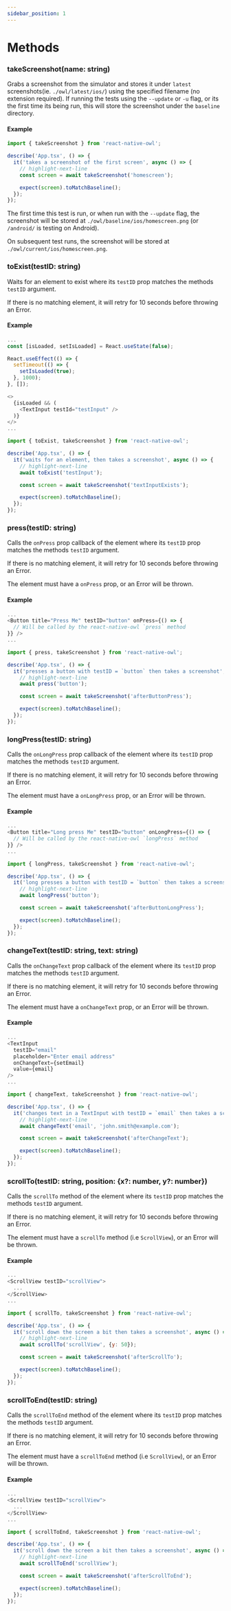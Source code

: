 ```yaml
---
sidebar_position: 1
---
```


# Methods

### takeScreenshot(name: string)

Grabs a screenshot from the simulator and stores it under `latest` screenshots(ie. `./owl/latest/ios/`) using the specified filename (no extension required). If running the tests using the `--update` or `-u` flag, or its the first time its being run, this will store the screenshot under the `baseline` directory.

#### Example

```js title="__tests__/App.owl.tsx"
import { takeScreenshot } from 'react-native-owl';

describe('App.tsx', () => {
  it('takes a screenshot of the first screen', async () => {
    // highlight-next-line
    const screen = await takeScreenshot('homescreen');

    expect(screen).toMatchBaseline();
  });
});
```

The first time this test is run, or when run with the `--update` flag, the screenshot will be stored at `./owl/baseline/ios/homescreen.png` (or `/android/` is testing on Android).

On subsequent test runs, the screenshot will be stored at `./owl/current/ios/homescreen.png`.

### toExist(testID: string)

Waits for an element to exist where its `testID` prop matches the methods `testID` argument.

If there is no matching element, it will retry for 10 seconds before throwing an Error.

#### Example

```js title="App.tsx"
...
const [isLoaded, setIsLoaded] = React.useState(false);

React.useEffect(() => {
  setTimeout(() => {
    setIsLoaded(true);
  }, 1000);
}, []);

<>
  {isLoaded && (
    <TextInput testId="testInput" />
  )}
</>
...
```

```js title="__tests__/App.owl.tsx"
import { toExist, takeScreenshot } from 'react-native-owl';

describe('App.tsx', () => {
  it('waits for an element, then takes a screenshot', async () => {
    // highlight-next-line
    await toExist('testInput');

    const screen = await takeScreenshot('textInputExists');

    expect(screen).toMatchBaseline();
  });
});
```

### press(testID: string)

Calls the `onPress` prop callback of the element where its `testID` prop matches the methods `testID` argument.

If there is no matching element, it will retry for 10 seconds before throwing an Error.

The element must have a `onPress` prop, or an Error will be thrown.

#### Example

```js title="App.tsx"
...
<Button title="Press Me" testID="button" onPress={() => {
  // Will be called by the react-native-owl `press` method
}} />
...
```

```js title="__tests__/App.owl.tsx"
import { press, takeScreenshot } from 'react-native-owl';

describe('App.tsx', () => {
  it('presses a button with testID = `button` then takes a screenshot', async () => {
    // highlight-next-line
    await press('button');

    const screen = await takeScreenshot('afterButtonPress');

    expect(screen).toMatchBaseline();
  });
});
```

### longPress(testID: string)

Calls the `onLongPress` prop callback of the element where its `testID` prop matches the methods `testID` argument.

If there is no matching element, it will retry for 10 seconds before throwing an Error.

The element must have a `onLongPress` prop, or an Error will be thrown.

#### Example

```js title="App.tsx"
...
<Button title="Long press Me" testID="button" onLongPress={() => {
  // Will be called by the react-native-owl `longPress` method
}} />
...
```

```js title="__tests__/App.owl.tsx"
import { longPress, takeScreenshot } from 'react-native-owl';

describe('App.tsx', () => {
  it('long presses a button with testID = `button` then takes a screenshot', async () => {
    // highlight-next-line
    await longPress('button');

    const screen = await takeScreenshot('afterButtonLongPress');

    expect(screen).toMatchBaseline();
  });
});
```

### changeText(testID: string, text: string)

Calls the `onChangeText` prop callback of the element where its `testID` prop matches the methods `testID` argument.

If there is no matching element, it will retry for 10 seconds before throwing an Error.

The element must have a `onChangeText` prop, or an Error will be thrown.

#### Example

```js title="App.tsx"
...
<TextInput
  testID="email"
  placeholder="Enter email address"
  onChangeText={setEmail}
  value={email}
/>
...
```

```js title="__tests__/App.owl.tsx"
import { changeText, takeScreenshot } from 'react-native-owl';

describe('App.tsx', () => {
  it('changes text in a TextInput with testID = `email` then takes a screenshot', async () => {
    // highlight-next-line
    await changeText('email', 'john.smith@example.com');

    const screen = await takeScreenshot('afterChangeText');

    expect(screen).toMatchBaseline();
  });
});
```

### scrollTo(testID: string, position: {x?: number, y?: number})

Calls the `scrollTo` method of the element where its `testID` prop matches the methods `testID` argument.

If there is no matching element, it will retry for 10 seconds before throwing an Error.

The element must have a `scrollTo` method (i.e `ScrollView`), or an Error will be thrown.

#### Example

```js title="App.tsx"
...
<ScrollView testID="scrollView">
  ...
</ScrollView>
...
```

```js title="__tests__/App.owl.tsx"
import { scrollTo, takeScreenshot } from 'react-native-owl';

describe('App.tsx', () => {
  it('scroll down the screen a bit then takes a screenshot', async () => {
    // highlight-next-line
    await scrollTo('scrollView', {y: 50});

    const screen = await takeScreenshot('afterScrollTo');

    expect(screen).toMatchBaseline();
  });
});
```

### scrollToEnd(testID: string)

Calls the `scrollToEnd` method of the element where its `testID` prop matches the methods `testID` argument.

If there is no matching element, it will retry for 10 seconds before throwing an Error.

The element must have a `scrollToEnd` method (i.e `ScrollView`), or an Error will be thrown.

#### Example

```js title="App.tsx"
...
<ScrollView testID="scrollView">
  ...
</ScrollView>
...
```

```js title="__tests__/App.owl.tsx"
import { scrollToEnd, takeScreenshot } from 'react-native-owl';

describe('App.tsx', () => {
  it('scroll down the screen a bit then takes a screenshot', async () => {
    // highlight-next-line
    await scrollToEnd('scrollView');

    const screen = await takeScreenshot('afterScrollToEnd');

    expect(screen).toMatchBaseline();
  });
});
```
